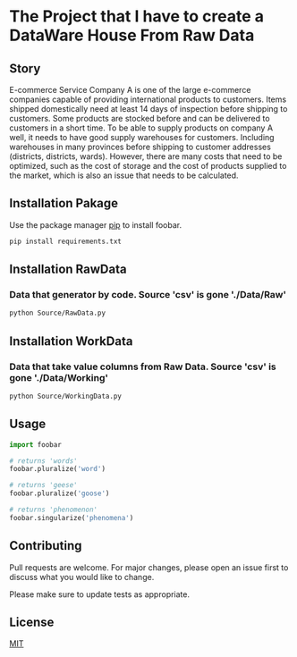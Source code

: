 # The Project that I have to create a DataWare House From Raw Data
## Story
E-commerce Service Company A is one of the large e-commerce companies capable of providing international products to customers. Items shipped domestically need at least 14 days of inspection before shipping to customers. Some products are stocked before and can be delivered to customers in a short time. To be able to supply products on company A well, it needs to have good supply warehouses for customers. Including warehouses in many provinces before shipping to customer addresses (districts, districts, wards). However, there are many costs that need to be optimized, such as the cost of storage and the cost of products supplied to the market, which is also an issue that needs to be calculated.
## Installation Pakage

Use the package manager [pip](https://pip.pypa.io/en/stable/) to install foobar.

```bash
pip install requirements.txt
```
## Installation RawData 
### Data that generator by code. Source 'csv' is gone './Data/Raw'
```bash
python Source/RawData.py
```
## Installation WorkData 
### Data that take value columns from Raw Data. Source 'csv' is gone './Data/Working'
```bash
python Source/WorkingData.py
```




## Usage

```python
import foobar

# returns 'words'
foobar.pluralize('word')

# returns 'geese'
foobar.pluralize('goose')

# returns 'phenomenon'
foobar.singularize('phenomena')
```

## Contributing
Pull requests are welcome. For major changes, please open an issue first to discuss what you would like to change.

Please make sure to update tests as appropriate.

## License
[MIT](https://choosealicense.com/licenses/mit/)
